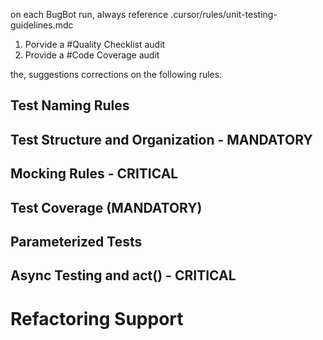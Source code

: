 on each BugBot run, always reference .cursor/rules/unit-testing-guidelines.mdc

1. Porvide a #Quality Checklist audit
2. Provide a #Code Coverage audit

the, suggestions corrections on the following rules:

## Test Naming Rules
## Test Structure and Organization - MANDATORY
## Mocking Rules - CRITICAL
## Test Coverage (MANDATORY)
## Parameterized Tests
## Async Testing and act() - CRITICAL
# Refactoring Support

